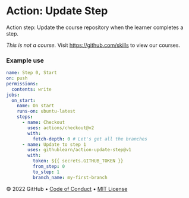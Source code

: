 # Action: Update Step

Action step: Update the course repository when the learner completes a step.

_This is not a course._ Visit https://github.com/skills to view our courses.

### Example use

```yml
name: Step 0, Start
on: push
permissions:
  contents: write
jobs:
  on_start:
    name: On start
    runs-on: ubuntu-latest
    steps:
      - name: Checkout
        uses: actions/checkout@v2
        with:
          fetch-depth: 0 # Let's get all the branches
      - name: Update to step 1
        uses: githublearn/action-update-step@v1
        with:
          token: ${{ secrets.GITHUB_TOKEN }}
          from_step: 0
          to_step: 1
          branch_name: my-first-branch
```

&copy; 2022 GitHub &bull; [Code of Conduct](https://www.contributor-covenant.org/version/2/1/code_of_conduct/code_of_conduct.md) &bull; [MIT License](LICENSE)
